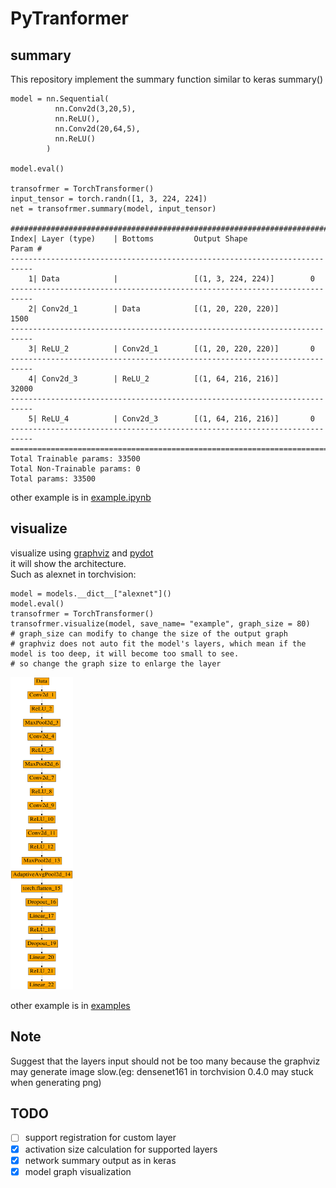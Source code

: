 # PyTranformer



## summary
This repository implement the summary function similar to keras summary()  

```
model = nn.Sequential(
          nn.Conv2d(3,20,5),
          nn.ReLU(),
          nn.Conv2d(20,64,5),
          nn.ReLU()
        )

model.eval()

transofrmer = TorchTransformer()
input_tensor = torch.randn([1, 3, 224, 224])
net = transofrmer.summary(model, input_tensor)

##########################################################################################
Index| Layer (type)    | Bottoms         Output Shape              Param #
---------------------------------------------------------------------------
    1| Data            |                 [(1, 3, 224, 224)]        0
---------------------------------------------------------------------------
    2| Conv2d_1        | Data            [(1, 20, 220, 220)]       1500
---------------------------------------------------------------------------
    3| ReLU_2          | Conv2d_1        [(1, 20, 220, 220)]       0
---------------------------------------------------------------------------
    4| Conv2d_3        | ReLU_2          [(1, 64, 216, 216)]       32000
---------------------------------------------------------------------------
    5| ReLU_4          | Conv2d_3        [(1, 64, 216, 216)]       0
---------------------------------------------------------------------------
==================================================================================
Total Trainable params: 33500
Total Non-Trainable params: 0
Total params: 33500
```  

other  example is in [example.ipynb](/examples/example.ipynb)

## visualize
visualize using [graphviz](https://graphviz.readthedocs.io/en/stable/) and [pydot](https://pypi.org/project/pydot/)  
it will show the architecture.  
Such as alexnet in torchvision:
```
model = models.__dict__["alexnet"]()
model.eval()
transofrmer = TorchTransformer()
transofrmer.visualize(model, save_name= "example", graph_size = 80)
# graph_size can modify to change the size of the output graph
# graphviz does not auto fit the model's layers, which mean if the model is too deep, it will become too small to see.
# so change the graph size to enlarge the layer 
```  
<img src=/examples/alexnet.png  height =500  width=100> 

other example is in [examples](/examples)

## Note
Suggest that the layers input should not be too many because the graphviz may generate image slow.(eg: densenet161 in torchvision 0.4.0 may stuck when generating png)

## TODO
- [ ] support registration for custom layer
- [x] activation size calculation for supported layers
- [x] network summary output as in keras
- [x] model graph visualization
